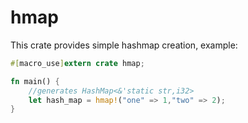 # hmap

This crate provides simple hashmap creation, example:

```rust
#[macro_use]extern crate hmap;

fn main() {
    //generates HashMap<&'static str,i32>
    let hash_map = hmap!("one" => 1,"two" => 2);
}
```